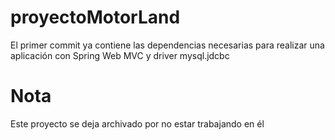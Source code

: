 # proyectoMotorLand
El primer commit ya contiene las dependencias necesarias para realizar una aplicación con Spring Web MVC y driver mysql.jdcbc

# Nota

Este proyecto se deja archivado por no estar trabajando en él
